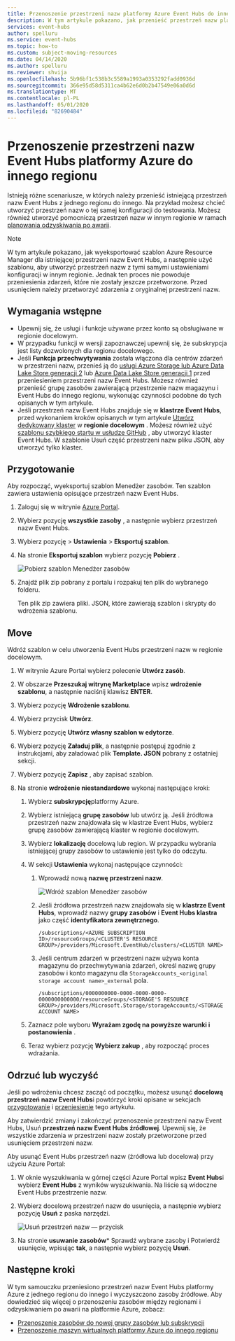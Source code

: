 ```yaml
---
title: Przenoszenie przestrzeni nazw platformy Azure Event Hubs do innego regionu | Microsoft Docs
description: W tym artykule pokazano, jak przenieść przestrzeń nazw platformy Azure Event Hubs z bieżącego regionu do innego regionu.
services: event-hubs
author: spelluru
ms.service: event-hubs
ms.topic: how-to
ms.custom: subject-moving-resources
ms.date: 04/14/2020
ms.author: spelluru
ms.reviewer: shvija
ms.openlocfilehash: 5b96bf1c538b3c5589a1993a0353292fadd0936d
ms.sourcegitcommit: 366e95d58d5311ca4b62e6d0b2b47549e06a0d6d
ms.translationtype: MT
ms.contentlocale: pl-PL
ms.lasthandoff: 05/01/2020
ms.locfileid: "82690484"
---
```

# <a name="move-an-azure-event-hubs-namespace-to-another-region"></a>Przenoszenie przestrzeni nazw Event Hubs platformy Azure do innego regionu
Istnieją różne scenariusze, w których należy przenieść istniejącą przestrzeń nazw Event Hubs z jednego regionu do innego. Na przykład możesz chcieć utworzyć przestrzeń nazw o tej samej konfiguracji do testowania. Możesz również utworzyć pomocniczą przestrzeń nazw w innym regionie w ramach [planowania odzyskiwania po awarii](event-hubs-geo-dr.md#setup-and-failover-flow).

> [!NOTE]
> W tym artykule pokazano, jak wyeksportować szablon Azure Resource Manager dla istniejącej przestrzeni nazw Event Hubs, a następnie użyć szablonu, aby utworzyć przestrzeń nazw z tymi samymi ustawieniami konfiguracji w innym regionie. Jednak ten proces nie powoduje przeniesienia zdarzeń, które nie zostały jeszcze przetworzone. Przed usunięciem należy przetworzyć zdarzenia z oryginalnej przestrzeni nazw.

## <a name="prerequisites"></a>Wymagania wstępne

- Upewnij się, że usługi i funkcje używane przez konto są obsługiwane w regionie docelowym.
- W przypadku funkcji w wersji zapoznawczej upewnij się, że subskrypcja jest listy dozwolonych dla regionu docelowego.
- Jeśli **Funkcja przechwytywania** została włączona dla centrów zdarzeń w przestrzeni nazw, przenieś ją do [usługi Azure Storage lub Azure Data Lake Store generacji 2](../storage/common/storage-account-move.md) lub [Azure Data Lake Store generacji 1](../data-lake-store/data-lake-store-migration-cross-region.md) przed przeniesieniem przestrzeni nazw Event Hubs. Możesz również przenieść grupę zasobów zawierającą przestrzenie nazw magazynu i Event Hubs do innego regionu, wykonując czynności podobne do tych opisanych w tym artykule. 
- Jeśli przestrzeń nazw Event Hubs znajduje się w **klastrze Event Hubs**, przed wykonaniem kroków opisanych w tym artykule [Utwórz dedykowany klaster](event-hubs-dedicated-cluster-create-portal.md) w **regionie docelowym** . Możesz również użyć [szablonu szybkiego startu w usłudze GitHub](https://github.com/Azure/azure-quickstart-templates/tree/master/201-eventhubs-create-cluster-namespace-eventhub/) , aby utworzyć klaster Event Hubs. W szablonie Usuń część przestrzeni nazw pliku JSON, aby utworzyć tylko klaster. 

## <a name="prepare"></a>Przygotowanie
Aby rozpocząć, wyeksportuj szablon Menedżer zasobów. Ten szablon zawiera ustawienia opisujące przestrzeń nazw Event Hubs.

1. Zaloguj się w witrynie [Azure Portal](https://portal.azure.com).

2. Wybierz pozycję **wszystkie zasoby** , a następnie wybierz przestrzeń nazw Event Hubs.

3. Wybierz pozycję > **Ustawienia** > **Eksportuj szablon**.

4. Na stronie **Eksportuj szablon** wybierz pozycję **Pobierz** .

    ![Pobierz szablon Menedżer zasobów](./media/move-across-regions/download-template.png)

5. Znajdź plik zip pobrany z portalu i rozpakuj ten plik do wybranego folderu.

   Ten plik zip zawiera pliki. JSON, które zawierają szablon i skrypty do wdrożenia szablonu.


## <a name="move"></a>Move

Wdróż szablon w celu utworzenia Event Hubs przestrzeni nazw w regionie docelowym. 


1. W witrynie Azure Portal wybierz polecenie **Utwórz zasób**.

2. W obszarze **Przeszukaj witrynę Marketplace** wpisz **wdrożenie szablonu**, a następnie naciśnij klawisz **ENTER**.

3. Wybierz pozycję **Wdrożenie szablonu**.

4. Wybierz przycisk **Utwórz**.

5. Wybierz pozycję **Utwórz własny szablon w edytorze**.

6. Wybierz pozycję **Załaduj plik**, a następnie postępuj zgodnie z instrukcjami, aby załadować plik **Template. JSON** pobrany z ostatniej sekcji.

7. Wybierz pozycję **Zapisz** , aby zapisać szablon. 

8. Na stronie **wdrożenie niestandardowe** wykonaj następujące kroki: 

    1. Wybierz **subskrypcję**platformy Azure. 

    2. Wybierz istniejącą **grupę zasobów** lub utwórz ją. Jeśli źródłowa przestrzeń nazw znajdowała się w klastrze Event Hubs, wybierz grupę zasobów zawierającą klaster w regionie docelowym. 

    3. Wybierz **lokalizację** docelową lub region. W przypadku wybrania istniejącej grupy zasobów to ustawienie jest tylko do odczytu. 

    4. W sekcji **Ustawienia** wykonaj następujące czynności:
    
        1. Wprowadź nową **nazwę przestrzeni nazw**. 

            ![Wdróż szablon Menedżer zasobów](./media/move-across-regions/deploy-template.png)

        2. Jeśli źródłowa przestrzeń nazw znajdowała się w **klastrze Event Hubs**, wprowadź nazwy **grupy zasobów** i **Event Hubs klastra** jako część **identyfikatora zewnętrznego**. 

              ```
              /subscriptions/<AZURE SUBSCRIPTION ID>/resourceGroups/<CLUSTER'S RESOURCE GROUP>/providers/Microsoft.EventHub/clusters/<CLUSTER NAME>
              ```   
        3. Jeśli centrum zdarzeń w przestrzeni nazw używa konta magazynu do przechwytywania zdarzeń, określ nazwę grupy zasobów i konto magazynu dla `StorageAccounts_<original storage account name>_external` pola. 
            
            ```
            /subscriptions/0000000000-0000-0000-0000-0000000000000/resourceGroups/<STORAGE'S RESOURCE GROUP>/providers/Microsoft.Storage/storageAccounts/<STORAGE ACCOUNT NAME>
            ```    
    5. Zaznacz pole wyboru **Wyrażam zgodę na powyższe warunki i postanowienia** . 
    
    6. Teraz wybierz pozycję **Wybierz zakup** , aby rozpocząć proces wdrażania. 

## <a name="discard-or-clean-up"></a>Odrzuć lub wyczyść
Jeśli po wdrożeniu chcesz zacząć od początku, możesz usunąć **docelową przestrzeń nazw Event Hubs**i powtórzyć kroki opisane w sekcjach [przygotowanie](#prepare) i [przeniesienie](#move) tego artykułu.

Aby zatwierdzić zmiany i zakończyć przenoszenie przestrzeni nazw Event Hubs, Usuń **przestrzeń nazw Event Hubs źródłowej**. Upewnij się, że wszystkie zdarzenia w przestrzeni nazw zostały przetworzone przed usunięciem przestrzeni nazw. 

Aby usunąć Event Hubs przestrzeń nazw (źródłowa lub docelowa) przy użyciu Azure Portal:

1. W oknie wyszukiwania w górnej części Azure Portal wpisz **Event Hubs**i wybierz **Event Hubs** z wyników wyszukiwania. Na liście są widoczne Event Hubs przestrzenie nazw.

2. Wybierz docelową przestrzeń nazw do usunięcia, a następnie wybierz pozycję **Usuń** z paska narzędzi. 

    ![Usuń przestrzeń nazw — przycisk](./media/move-across-regions/delete-namespace-button.png)

3. Na stronie **usuwanie zasobów*** Sprawdź wybrane zasoby i Potwierdź usunięcie, wpisując **tak**, a następnie wybierz pozycję **Usuń**. 

## <a name="next-steps"></a>Następne kroki

W tym samouczku przeniesiono przestrzeń nazw Event Hubs platformy Azure z jednego regionu do innego i wyczyszczono zasoby źródłowe.  Aby dowiedzieć się więcej o przenoszeniu zasobów między regionami i odzyskiwaniem po awarii na platformie Azure, zobacz:


- [Przenoszenie zasobów do nowej grupy zasobów lub subskrypcji](https://docs.microsoft.com/azure/azure-resource-manager/resource-group-move-resources)
- [Przenoszenie maszyn wirtualnych platformy Azure do innego regionu](https://docs.microsoft.com/azure/site-recovery/azure-to-azure-tutorial-migrate)
